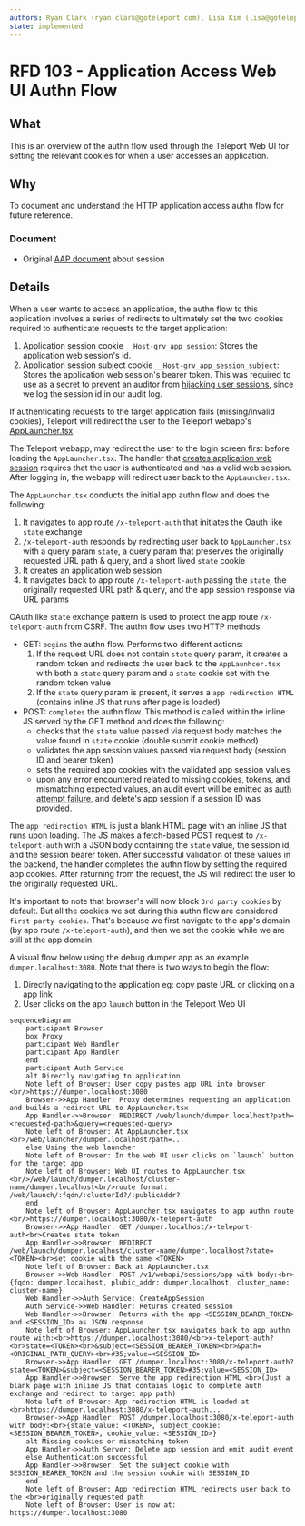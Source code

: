 ```yaml
---
authors: Ryan Clark (ryan.clark@goteleport.com), Lisa Kim (lisa@goteleport.com)
state: implemented
---
```


# RFD 103 - Application Access Web UI Authn Flow

## What

This is an overview of the authn flow used through the Teleport Web UI for setting the relevant cookies for when a user accesses an
application.

## Why

To document and understand the HTTP application access authn flow for future reference.

### Document

- Original [AAP document](https://docs.google.com/document/d/1CIFURGOSy-qQccRH7rPTzw_TscD3iHMswkv6qzTv6_E/edit#heading=h.7pympy0nya4) about session

## Details

When a user wants to access an application, the authn flow to this application involves a series of redirects to ultimately set the two cookies required to authenticate requests to the target application:

1. Application session cookie `__Host-grv_app_session`: Stores the application web session's id.
2. Application session subject cookie `__Host-grv_app_session_subject`: Stores the application web session's bearer token. This was required to use as a secret to prevent an auditor from [hijacking user sessions](https://github.com/gravitational/teleport-private/pull/216), since we log the session id in our audit log.

If authenticating requests to the target application fails (missing/invalid cookies), Teleport will redirect the user to the Teleport webapp's [AppLauncher.tsx](https://github.com/gravitational/teleport/blob/860623e72a97825ff4c943055e7d91a00da7700a/web/packages/teleport/src/AppLauncher/AppLauncher.tsx).

The Teleport webapp, may redirect the user to the login screen first before loading the `AppLauncher.tsx`. The handler that [creates application web session](https://github.com/gravitational/teleport/blob/07abd2277e17639a4a505158f2d1cb5104db7d32/lib/web/apiserver.go#L639) requires that the user is authenticated and has a valid web session. After logging in, the webapp will redirect user back to the `AppLauncher.tsx`.

The `AppLauncher.tsx` conducts the initial app authn flow and does the following:

1. It navigates to app route `/x-teleport-auth` that initiates the Oauth like `state` exchange
2. `/x-teleport-auth` responds by redirecting user back to `AppLauncher.tsx` with a query param `state`, a query param that preserves the originally requested URL path & query, and a short lived `state` cookie
3. It creates an application web session
4. It navigates back to app route `/x-teleport-auth` passing the `state`, the originally requested URL path & query, and the app session response via URL params

OAuth like `state` exchange pattern is used to protect the app route `/x-teleport-auth` from CSRF. The authn flow uses two HTTP methods:

- GET: `begins` the authn flow. Performs two different actions:
  1. If the request URL does not contain `state` query param, it creates a random token and redirects the user back to the `AppLaunhcer.tsx` with both a `state` query param and a `state` cookie set with the random token value
  2. If the `state` query param is present, it serves a `app redirection HTML` (contains inline JS that runs after page is loaded)
- POST: `completes` the authn flow. This method is called within the inline JS served by the GET method and does the following:
  - checks that the `state` value passed via request body matches the value found in `state` cookie (double submit cookie method)
  - validates the app session values passed via request body (session ID and bearer token)
  - sets the required app cookies with the validated app session values
  - upon any error encountered related to missing cookies, tokens, and mismatching expected values, an audit event will be emitted as [auth attempt failure](https://github.com/gravitational/teleport/blob/0161397479e88dfcf97951cbc9ea6b7ebf02a497/lib/events/codes.go#L274), and delete's app session if a session ID was provided.

The `app redirection HTML` is just a blank HTML page with an inline JS that runs upon loading. The JS makes a fetch-based POST request to `/x-teleport-auth` with a JSON body containing the `state` value, the session id, and the session bearer token. After successful validation of these values in the backend, the handler completes the authn flow by setting the required app cookies. After returning from the request, the JS will redirect the user to the originally requested URL.

It's important to note that browser's will now block `3rd party cookies` by default. But all the cookies we set during this authn flow are considered `first party cookies`. That's because we first navigate to the app's domain (by app route `/x-teleport-auth`), and then we set the cookie while we are still at the app domain.

A visual flow below using the debug dumper app as an example `dumper.localhost:3080`. Note that there is two ways to begin the flow:

1. Directly navigating to the application eg: copy paste URL or clicking on a app link
2. User clicks on the app `launch` button in the Teleport Web UI

```mermaid
sequenceDiagram
    participant Browser
    box Proxy
    participant Web Handler
    participant App Handler
    end
    participant Auth Service
    alt Directly navigating to application
    Note left of Browser: User copy pastes app URL into browser <br/>https://dumper.localhost:3080
    Browser->>App Handler: Proxy determines requesting an application and builds a redirect URL to AppLauncher.tsx
    App Handler->>Browser: REDIRECT /web/launch/dumper.localhost?path=<requested-path>&query=<requested-query>
    Note left of Browser: At AppLauncher.tsx <br>/web/launcher/dumper.localhost?path=...
    else Using the web launcher
    Note left of Browser: In the web UI user clicks on `launch` button for the target app
    Note left of Browser: Web UI routes to AppLauncher.tsx <br/>/web/launch/dumper.localhost/cluster-name/dumper.localhost<br/>route format: /web/launch/:fqdn/:clusterId?/:publicAddr?
    end
    Note left of Browser: AppLauncher.tsx navigates to app authn route <br/>https://dumper.localhost:3080/x-teleport-auth
    Browser->>App Handler: GET /dumper.localhost/x-teleport-auth<br>Creates state token
    App Handler->>Browser: REDIRECT /web/launch/dumper.localhost/cluster-name/dumper.localhost?state=<TOKEN><br>set cookie with the same <TOKEN>
    Note left of Browser: Back at AppLauncher.tsx
    Browser->>Web Handler: POST /v1/webapi/sessions/app with body:<br>{fqdn: dumper.localhost, plubic_addr: dumper.localhost, cluster_name: cluster-name}
    Web Handler->>Auth Service: CreateAppSession
    Auth Service->>Web Handler: Returns created session
    Web Handler->>Browser: Returns with the app <SESSION_BEARER_TOKEN> and <SESSION_ID> as JSON response
    Note left of Browser: AppLauncher.tsx navigates back to app authn route with:<br>https://dumper.localhost:3080/<br>x-teleport-auth?<br>state=<TOKEN><br>&subject=<SESSION_BEARER_TOKEN><br>&path=<ORIGINAL_PATH_QUERY><br>#35;value=<SESSION_ID>
    Browser->>App Handler: GET /dumper.localhost:3080/x-teleport-auth?state=<TOKEN>&subject=<SESSION_BEARER_TOKEN>#35;value=<SESSION_ID>
    App Handler->>Browser: Serve the app redirection HTML <br>(Just a blank page with inline JS that contains logic to complete auth exchange and redirect to target app path)
    Note left of Browser: App redirection HTML is loaded at <br>https://dumper.localhost:3080/x-teleport-auth...
    Browser->>App Handler: POST /dumper.localhost:3080/x-teleport-auth with body:<br>{state_value: <TOKEN>, subject_cookie: <SESSION_BEARER_TOKEN>, cookie_value: <SESSION_ID>}
    alt Missing cookies or mismatching token
    App Handler->>Auth Server: Delete app session and emit audit event
    else Authentication successful
    App Handler->>Browser: Set the subject cookie with SESSION_BEARER_TOKEN and the session cookie with SESSION_ID
    end
    Note left of Browser: App redirection HTML redirects user back to the <br>originally requested path
    Note left of Browser: User is now at: https://dumper.localhost:3080
```
